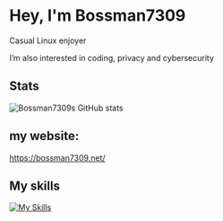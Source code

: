 # Hey, I'm Bossman7309
Casual Linux enjoyer

I’m also interested in coding, privacy and cybersecurity 

## Stats
![Bossman7309s GitHub stats](https://github-readme-stats.vercel.app/api?username=bossman7309&show_icons=true&theme=dark)

## my website:
https://bossman7309.net/

## My skills
[![My Skills](https://skillicons.dev/icons?i=linux,bsd,vim,raspberrypi,docker,cloudflare,git,python,bash,html,css)](https://skillicons.dev)
